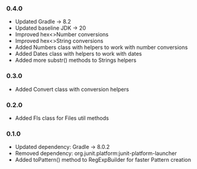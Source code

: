 ### 0.4.0

- Updated Gradle -> 8.2
- Updated baseline JDK -> 20
- Improved hex<>Number conversions
- Improved hex<>String conversions
- Added Numbers class with helpers to work with number conversions
- Added Dates class with helpers to work with dates
- Added more substr() methods to Strings helpers

### 0.3.0

- Added Convert class with conversion helpers

### 0.2.0

- Added Fls class for Files util methods

### 0.1.0

- Updated dependency: Gradle -> 8.0.2
- Removed dependency: org.junit.platform:junit-platform-launcher
- Added toPattern() method to RegExpBuilder for faster Pattern creation